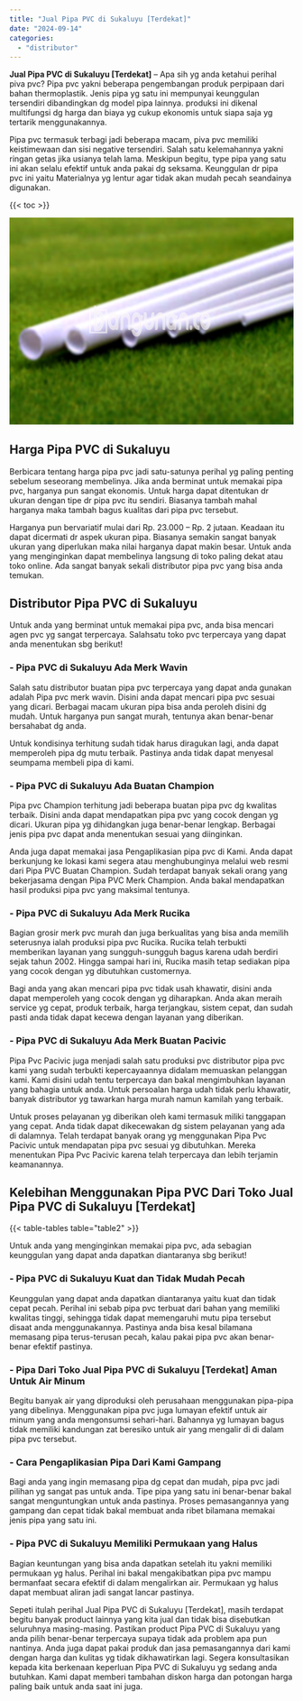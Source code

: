 ```yaml
---
title: "Jual Pipa PVC di Sukaluyu [Terdekat]"
date: "2024-09-14"
categories: 
  - "distributor"
---
```


**Jual Pipa PVC di Sukaluyu \[Terdekat\]** – Apa sih yg anda ketahui perihal piva pvc? Pipa pvc yakni beberapa pengembangan produk perpipaan dari bahan thermoplastik. Jenis pipa yg satu ini mempunyai keunggulan tersendiri dibandingkan dg model pipa lainnya. produksi ini dikenal multifungsi dg harga dan biaya yg cukup ekonomis untuk siapa saja yg tertarik menggunakannya.

Pipa pvc termasuk terbagi jadi beberapa macam, piva pvc memiliki keistimewaan dan sisi negative tersendiri. Salah satu kelemahannya yakni ringan getas jika usianya telah lama. Meskipun begitu, type pipa yang satu ini akan selalu efektif untuk anda pakai dg seksama. Keunggulan dr pipa pvc ini yaitu Materialnya yg lentur agar tidak akan mudah pecah seandainya digunakan.

{{< toc >}}

![Jual Pipa PVC di Sukaluyu [Terdekat]](/images/jaul-pipa-pvc-55.png)

## Harga Pipa PVC di Sukaluyu

Berbicara tentang harga pipa pvc jadi satu-satunya perihal yg paling penting sebelum seseorang membelinya. Jika anda berminat untuk memakai pipa pvc, harganya pun sangat ekonomis. Untuk harga dapat ditentukan dr ukuran dengan tipe dr pipa pvc itu sendiri. Biasanya tambah mahal harganya maka tambah bagus kualitas dari pipa pvc tersebut.

Harganya pun bervariatif mulai dari Rp. 23.000 – Rp. 2 jutaan. Keadaan itu dapat dicermati dr aspek ukuran pipa. Biasanya semakin sangat banyak ukuran yang diperlukan maka nilai harganya dapat makin besar. Untuk anda yang menginginkan dapat membelinya langsung di toko paling dekat atau toko online. Ada sangat banyak sekali distributor pipa pvc yang bisa anda temukan.

## Distributor Pipa PVC di Sukaluyu

Untuk anda yang berminat untuk memakai pipa pvc, anda bisa mencari agen pvc yg sangat terpercaya. Salahsatu toko pvc terpercaya yang dapat anda menentukan sbg berikut!

### \- Pipa PVC di Sukaluyu Ada Merk Wavin

Salah satu distributor buatan pipa pvc terpercaya yang dapat anda gunakan adalah Pipa pvc merk wavin. Disini anda dapat mencari pipa pvc sesuai yang dicari. Berbagai macam ukuran pipa bisa anda peroleh disini dg mudah. Untuk harganya pun sangat murah, tentunya akan benar-benar bersahabat dg anda.

Untuk kondisinya terhitung sudah tidak harus diragukan lagi, anda dapat memperoleh pipa dg mutu terbaik. Pastinya anda tidak dapat menyesal seumpama membeli pipa di kami.

### \- Pipa PVC di Sukaluyu Ada Buatan Champion

Pipa pvc Champion terhitung jadi beberapa buatan pipa pvc dg kwalitas terbaik. Disini anda dapat mendapatkan pipa pvc yang cocok dengan yg dicari. Ukuran pipa yg dihidangkan juga benar-benar lengkap. Berbagai jenis pipa pvc dapat anda menentukan sesuai yang diinginkan.

Anda juga dapat memakai jasa Pengaplikasian pipa pvc di Kami. Anda dapat berkunjung ke lokasi kami segera atau menghubunginya melalui web resmi dari Pipa PVC Buatan Champion. Sudah terdapat banyak sekali orang yang bekerjasama dengan Pipa PVC Merk Champion. Anda bakal mendapatkan hasil produksi pipa pvc yang maksimal tentunya.

### \- Pipa PVC di Sukaluyu Ada Merk Rucika

Bagian grosir merk pvc murah dan juga berkualitas yang bisa anda memilih seterusnya ialah produksi pipa pvc Rucika. Rucika telah terbukti memberikan layanan yang sungguh-sungguh bagus karena udah berdiri sejak tahun 2002. Hingga sampai hari ini, Rucika masih tetap sediakan pipa yang cocok dengan yg dibutuhkan customernya.

Bagi anda yang akan mencari pipa pvc tidak usah khawatir, disini anda dapat memperoleh yang cocok dengan yg diharapkan. Anda akan meraih service yg cepat, produk terbaik, harga terjangkau, sistem cepat, dan sudah pasti anda tidak dapat kecewa dengan layanan yang diberikan.

### \- Pipa PVC di Sukaluyu Ada Merk Buatan Pacivic

Pipa Pvc Pacivic juga menjadi salah satu produksi pvc distributor pipa pvc kami yang sudah terbukti kepercayaannya didalam memuaskan pelanggan kami. Kami disini udah tentu terpercaya dan bakal mengimbuhkan layanan yang bahagia untuk anda. Untuk persoalan harga udah tidak perlu khawatir, banyak distributor yg tawarkan harga murah namun kamilah yang terbaik.

Untuk proses pelayanan yg diberikan oleh kami termasuk miliki tanggapan yang cepat. Anda tidak dapat dikecewakan dg sistem pelayanan yang ada di dalamnya. Telah terdapat banyak orang yg menggunakan Pipa Pvc Pacivic untuk mendapatan pipa pvc sesuai yg dibutuhkan. Mereka menentukan Pipa Pvc Pacivic karena telah terpercaya dan lebih terjamin keamanannya.

## Kelebihan Menggunakan Pipa PVC Dari Toko Jual Pipa PVC di Sukaluyu \[Terdekat\]

{{< table-tables table="table2" >}}

Untuk anda yang menginginkan memakai pipa pvc, ada sebagian keunggulan yang dapat anda dapatkan diantaranya sbg berikut!

### \- Pipa PVC di Sukaluyu Kuat dan Tidak Mudah Pecah

Keunggulan yang dapat anda dapatkan diantaranya yaitu kuat dan tidak cepat pecah. Perihal ini sebab pipa pvc terbuat dari bahan yang memiliki kwalitas tinggi, sehingga tidak dapat memengaruhi mutu pipa tersebut disaat anda menggunakannya. Pastinya anda bisa kesal bilamana memasang pipa terus-terusan pecah, kalau pakai pipa pvc akan benar-benar efektif pastinya.

### \- Pipa Dari Toko Jual Pipa PVC di Sukaluyu \[Terdekat\] Aman Untuk Air Minum

Begitu banyak air yang diproduksi oleh perusahaan menggunakan pipa-pipa yang dibelinya. Menggunakan pipa pvc juga lumayan efektif untuk air minum yang anda mengonsumsi sehari-hari. Bahannya yg lumayan bagus tidak memiliki kandungan zat beresiko untuk air yang mengalir di di dalam pipa pvc tersebut.

### \- Cara Pengaplikasian Pipa Dari Kami Gampang

Bagi anda yang ingin memasang pipa dg cepat dan mudah, pipa pvc jadi pilihan yg sangat pas untuk anda. Tipe pipa yang satu ini benar-benar bakal sangat menguntungkan untuk anda pastinya. Proses pemasangannya yang gampang dan cepat tidak bakal membuat anda ribet bilamana memakai jenis pipa yang satu ini.

### \- Pipa PVC di Sukaluyu Memiliki Permukaan yang Halus

Bagian keuntungan yang bisa anda dapatkan setelah itu yakni memiliki permukaan yg halus. Perihal ini bakal mengakibatkan pipa pvc mampu bermanfaat secara efektif di dalam mengalirkan air. Permukaan yg halus dapat membuat aliran jadi sangat lancar pastinya.

Sepeti itulah perihal Jual Pipa PVC di Sukaluyu \[Terdekat\], masih terdapat begitu banyak product lainnya yang kita jual dan tidak bisa disebutkan seluruhnya masing-masing. Pastikan product Pipa PVC di Sukaluyu yang anda pilih benar-benar terpercaya supaya tidak ada problem apa pun nantinya. Anda juga dapat pakai produk dan jasa pemasangannya dari kami dengan harga dan kulitas yg tidak dikhawatirkan lagi. Segera konsultasikan kepada kita berkenaan keperluan Pipa PVC di Sukaluyu yg sedang anda butuhkan. Kami dapat memberi tambahan diskon harga dan potongan harga paling baik untuk anda saat ini juga.
